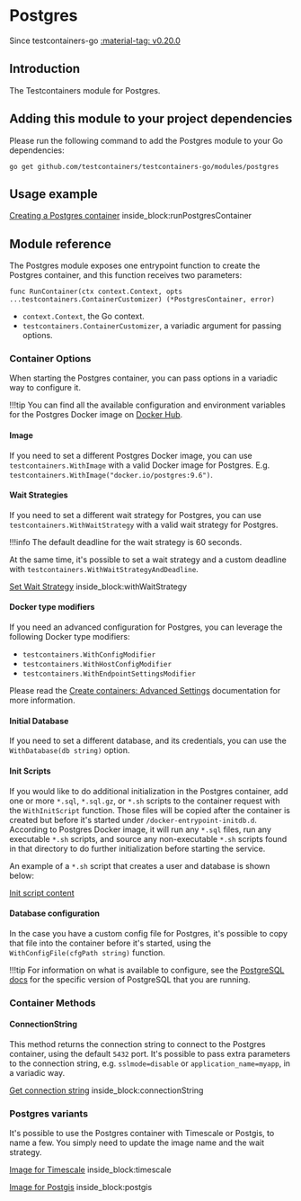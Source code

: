 # Postgres

Since testcontainers-go <a href="https://github.com/testcontainers/testcontainers-go/releases/tag/v0.20.0"><span class="tc-version">:material-tag: v0.20.0</span></a>

## Introduction

The Testcontainers module for Postgres.

## Adding this module to your project dependencies

Please run the following command to add the Postgres module to your Go dependencies:

```
go get github.com/testcontainers/testcontainers-go/modules/postgres
```

## Usage example

<!--codeinclude-->
[Creating a Postgres container](../../modules/postgres/examples_test.go) inside_block:runPostgresContainer
<!--/codeinclude-->

## Module reference

The Postgres module exposes one entrypoint function to create the Postgres container, and this function receives two parameters:

```golang
func RunContainer(ctx context.Context, opts ...testcontainers.ContainerCustomizer) (*PostgresContainer, error)
```

- `context.Context`, the Go context.
- `testcontainers.ContainerCustomizer`, a variadic argument for passing options.

### Container Options

When starting the Postgres container, you can pass options in a variadic way to configure it.

!!!tip
    You can find all the available configuration and environment variables for the Postgres Docker image on [Docker Hub](https://hub.docker.com/_/postgres).

#### Image

If you need to set a different Postgres Docker image, you can use `testcontainers.WithImage` with a valid Docker image
for Postgres. E.g. `testcontainers.WithImage("docker.io/postgres:9.6")`.

#### Wait Strategies

If you need to set a different wait strategy for Postgres, you can use `testcontainers.WithWaitStrategy` with a valid wait strategy
for Postgres.

!!!info
    The default deadline for the wait strategy is 60 seconds.

At the same time, it's possible to set a wait strategy and a custom deadline with `testcontainers.WithWaitStrategyAndDeadline`.

<!--codeinclude-->
[Set Wait Strategy](../../modules/postgres/postgres_test.go) inside_block:withWaitStrategy
<!--/codeinclude-->

#### Docker type modifiers

If you need an advanced configuration for Postgres, you can leverage the following Docker type modifiers:

- `testcontainers.WithConfigModifier`
- `testcontainers.WithHostConfigModifier`
- `testcontainers.WithEndpointSettingsModifier`

Please read the [Create containers: Advanced Settings](../features/creating_container.md#advanced-settings) documentation for more information.

#### Initial Database

If you need to set a different database, and its credentials, you can use the `WithDatabase(db string)` option.

#### Init Scripts

If you would like to do additional initialization in the Postgres container, add one or more `*.sql`, `*.sql.gz`, or `*.sh` scripts to the container request with the `WithInitScript` function.
Those files will be copied after the container is created but before it's started under `/docker-entrypoint-initdb.d`. According to Postgres Docker image,
it will run any `*.sql` files, run any executable `*.sh` scripts, and source any non-executable `*.sh` scripts found in that directory to do further
initialization before starting the service.

An example of a `*.sh` script that creates a user and database is shown below:

<!--codeinclude-->
[Init script content](../../modules/postgres/testdata/init-user-db.sh)
<!--/codeinclude-->

#### Database configuration

In the case you have a custom config file for Postgres, it's possible to copy that file into the container before it's started, using the `WithConfigFile(cfgPath string)` function.

!!!tip
    For information on what is available to configure, see the [PostgreSQL docs](https://www.postgresql.org/docs/14/runtime-config.html) for the specific version of PostgreSQL that you are running.

### Container Methods

#### ConnectionString

This method returns the connection string to connect to the Postgres container, using the default `5432` port.
It's possible to pass extra parameters to the connection string, e.g. `sslmode=disable` or `application_name=myapp`, in a variadic way.

<!--codeinclude-->
[Get connection string](../../modules/postgres/postgres_test.go) inside_block:connectionString
<!--/codeinclude-->

### Postgres variants

It's possible to use the Postgres container with Timescale or Postgis, to name a few. You simply need to update the image name and the wait strategy.

<!--codeinclude-->
[Image for Timescale](../../modules/postgres/postgres_test.go) inside_block:timescale
<!--/codeinclude-->

<!--codeinclude-->
[Image for Postgis](../../modules/postgres/postgres_test.go) inside_block:postgis
<!--/codeinclude-->
